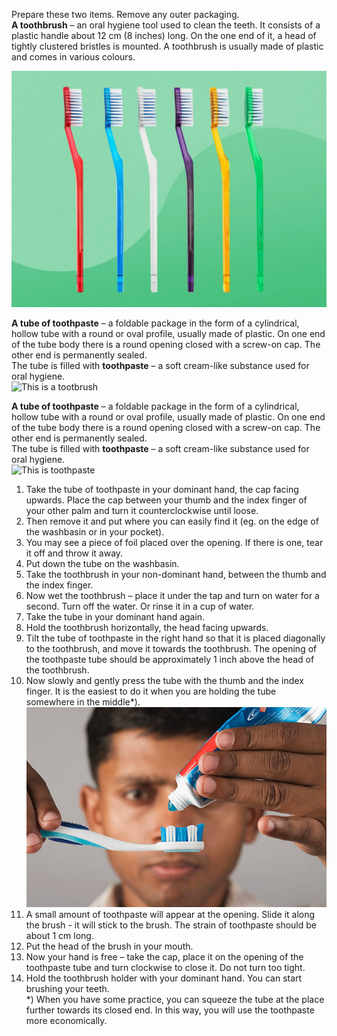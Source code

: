 Prepare these two items. Remove any outer packaging.  
**A toothbrush** – an oral hygiene tool used to clean the teeth. It consists of a plastic handle about 12 cm (8 inches) long. On the one end of it, a head of tightly clustered bristles is mounted. A toothbrush is usually made of plastic and comes in various colours.    

![This is a tootbrush](toothbrush.jpg)

**A tube of toothpaste** – a foldable package in the form of a cylindrical, hollow tube with a round or oval profile, usually made of plastic. On one end of the tube body there is a round opening closed with a screw-on cap. The other end is permanently sealed.  
The tube is filled with **toothpaste** – a soft cream-like substance used for oral hygiene.    
![This is a tootbrush](GIT/images/toothbrush.jpg)

**A tube of toothpaste** – a foldable package in the form of a cylindrical, hollow tube with a round or oval profile, usually made of plastic. On one end of the tube body there is a round opening closed with a screw-on cap. The other end is permanently sealed.  
The tube is filled with **toothpaste** – a soft cream-like substance used for oral hygiene.    
![This is toothpaste](./GIT/images/toothpaste.jfif)  

1.	Take the tube of toothpaste in your dominant hand, the cap facing upwards. Place the cap between your thumb and the index finger of your other palm and turn it counterclockwise until loose.   
2. Then remove it and put where you can easily find it (eg. on the edge of the washbasin or in your pocket).
3. You may see a piece of foil placed over the opening. If there is one, tear it off and throw it away.
4. Put down the tube on the washbasin.
5. Take the toothbrush in your non-dominant hand, between the thumb and the index finger.
6. Now wet the toothbrush – place it under the tap and turn on water for a second. Turn off the water. Or rinse it in a cup of water.
7. Take the tube in your dominant hand again.
8. Hold the toothbrush horizontally, the head facing upwards.
9. Tilt the tube of toothpaste in the right hand so that it is placed diagonally to the toothbrush, and move it towards the toothbrush. The opening of the toothpaste tube should be approximately 1 inch above the head of the toothbrush. 
10. Now slowly and gently press the tube with the thumb and the index finger. It is the easiest to do it when you are holding the tube somewhere in the middle*).    
![How to apply](apply.jpg)  
1.  A small amount of toothpaste will appear at the opening. Slide it along the brush - it will stick to the brush. The strain of toothpaste should be about 1 cm long.
2.  Put the head of the brush in your mouth.
3.  Now your hand is free – take the cap, place it on the opening of the toothpaste tube and turn clockwise to close it. Do not turn too tight.
4.  Hold the toothbrush holder with your dominant hand. You can start brushing your teeth.  
    *) When you have some practice, you can squeeze the tube at the place further towards its closed end. In this way, you will use the toothpaste more economically.

